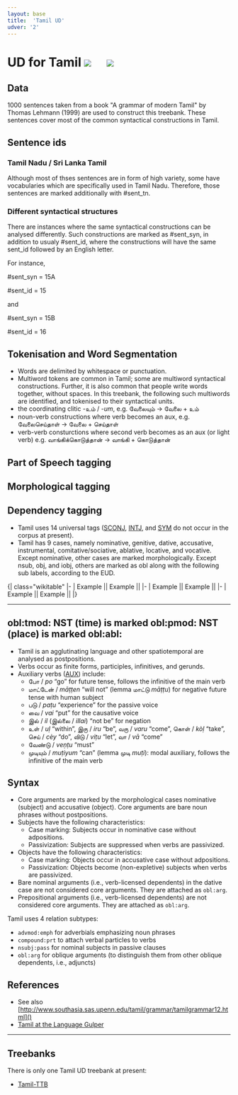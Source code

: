 ```yaml
---
layout: base
title:  'Tamil UD'
udver: '2'
---
```


# UD for Tamil <span class="flagspan"><img class="flag" src="../../flags/svg/IN.svg" /></span> <span class="flagspan" style="padding-left:1em"><img class="flag" src="../../flags/svg/LK.svg" /></span>

## Data
1000 sentences taken from a book "A grammar of modern Tamil" by Thomas Lehmann (1999) are used to construct this treebank. These sentences cover most of the common syntactical constructions in Tamil.

## Sentence ids
### Tamil Nadu / Sri Lanka Tamil
Although most of thses sentences are in form of high variety, some have vocabularies which are specifically used in Tamil Nadu. Therefore, those sentences are marked additionally with #sent_tn.

### Different syntactical structures
There are instances where the same syntactical constructions can be analysed differently. Such constructions are marked as #sent_syn, in addition to usualy #sent_id, where the constructions will have the same sent_id followed by an English letter.

For instance, 

#sent_syn = 15A

#sent_id = 15

and

#sent_syn = 15B

#sent_id = 16

## Tokenisation and Word Segmentation

* Words are delimited by whitespace or punctuation.
* Multiword tokens are common in Tamil; some are multiword syntactical constructions. Further, it is also common that people write words together, without spaces. In this treebank, the following such multiwords are identified, and tokenised to their syntactical units. 
 * the coordinating clitic -உம் / _-um_,  e.g. வேலையும் -> வேலை + உம்
 * noun-verb constructions where verb becomes an aux, e.g. வேலைசெய்தாள் -> வேலை + செய்தாள்
 * verb-verb consturctions where second verb becomes as an aux (or light verb) e.g. வாங்கிக்கொடுத்தான் -> வாங்கி + கொடுத்தான்

## Part of Speech tagging



## Morphological tagging



## Dependency tagging

* Tamil uses 14 universal tags ([SCONJ](), [INTJ](), and [SYM]() do not occur in the corpus at present).
* Tamil has 9 cases, namely nominative, genitive, dative, accusative, instrumental, comitative/sociative, ablative, locative, and vocative. Except nominative, other cases are marked morphologically. Except nsub, obj, and iobj, others are marked as obl along with the following sub labels, according to the EUD.

{| class="wikitable"
|-
| Example || Example ||
|-
| Example || Example ||
|-
| Example || Example ||
|}

---
obl:tmod: NST (time) is marked 
obl:pmod: NST (place) is marked 
obl:abl: 
---

* Tamil is an agglutinating language and other spatiotemporal are analysed as postpositions.
* Verbs occur as finite forms, participles, infinitives, and gerunds.
* Auxiliary verbs ([AUX]()) include:
  * போ / _po_ “go” for future tense, follows the infinitive of the main verb
  * மாட்டேன் / _māṭṭen_ “will not” (lemma மாட்டு _māṭṭu_) for negative future tense with human subject
  * படு / _paṭu_ “experience” for the passive voice
  * வை / _vai_ “put” for the causative voice
  * இல் / _il_ (இல்லை / _illai_) “not be” for negation
  * உள் / _uḷ_ “within”, இரு / _iru_ “be”, வரு / _varu_ “come”, கொள் / _kòḷ_ “take”, செய் / _cèy_ “do”, விடு / _viṭu_ “let”, வா / _vā_ “come”
  * வேண்டு / _veṇṭu_ “must”
  * முடியும் / _muṭiyum_ “can” (lemma முடி _muṭi_): modal auxiliary, follows the infinitive of the main verb

## Syntax

* Core arguments are marked by the morphological cases nominative (subject) and accusative (object).
  Core arguments are bare noun phrases without postpositions.
* Subjects have the following characteristics:
  * Case marking: Subjects occur in nominative case without adpositions.
  * Passivization: Subjects are suppressed when verbs are passivized.
* Objects have the following characteristics:
  * Case marking: Objects occur in accusative case without adpositions.
  * Passivization: Objects become (non-expletive) subjects when verbs are passivized.
* Bare nominal arguments (i.e., verb-licensed dependents) in the dative case are not considered core arguments. They are attached as `obl:arg`.
* Prepositional arguments (i.e., verb-licensed dependents) are not considered core arguments. They are attached as `obl:arg`.

Tamil uses 4 relation subtypes:
* `advmod:emph` for adverbials emphasizing noun phrases
* `compound:prt` to attach verbal particles to verbs
* `nsubj:pass` for nominal subjects in passive clauses
* `obl:arg` for oblique arguments (to distinguish them from other oblique dependents, i.e., adjuncts)

## References

* See also [http://www.southasia.sas.upenn.edu/tamil/grammar/tamilgrammar12.html]()
* [Tamil at the Language Gulper](http://www.languagesgulper.com/eng/Tamil.html)

---

## Treebanks

There is only one Tamil UD treebank at present:

  * [Tamil-TTB](../treebanks/ta_ttb/index.html)
